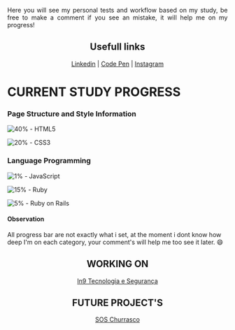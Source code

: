 <div align="center">
  <div align="justify">
    <p>
      Here you will see my personal tests and workflow based on my study, be free to make a comment if you see an mistake, it will help me on my progress!
    </p>
  </div>
  <p>
    <h2>Usefull links</h2>
    <a href="https://www.linkedin.com/in/renangerolano/">Linkedin</a> | <a href="https://codepen.io/RenanGerolano">Code Pen</a> | <a href="https://www.instagram.com/renangerolano">Instagram</a>
  </p>
</div>

# CURRENT STUDY PROGRESS

### Page Structure and Style Information

![40%](https://progress-bar.dev/40) - HTML5

![20%](https://progress-bar.dev/20) - CSS3

### Language Programming

![1%](https://progress-bar.dev/1) - JavaScript

![15%](https://progress-bar.dev/15) - Ruby

![5%](https://progress-bar.dev/5) - Ruby on Rails

#### Observation

All progress bar are not exactly what i set, at the moment i dont know how deep I'm on each category, your comment's will help me too see it later. :smile: 

<div align="center">
  <h2> WORKING ON </h2>
  <a href="https://github.com/RenanGerolano/in9tecnologia">
    In9 Tecnologia e Segurança
  </a>
</div>

<div align="center">
  <h2> FUTURE PROJECT'S </h2>
  <a href="https://github.com/RenanGerolano/soschurrasco">
    SOS Churrasco
  </a>
</div>
  
